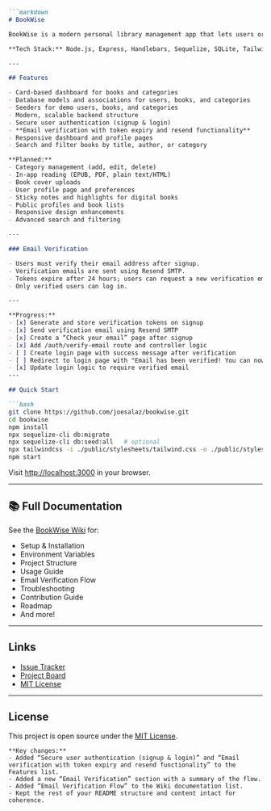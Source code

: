 ```markdown

```markdown
# BookWise

BookWise is a modern personal library management app that lets users organize, review, and explore their book collection with ease.

**Tech Stack:** Node.js, Express, Handlebars, Sequelize, SQLite, Tailwind CSS v3

---

## Features

- Card-based dashboard for books and categories
- Database models and associations for users, books, and categories
- Seeders for demo users, books, and categories
- Modern, scalable backend structure
- Secure user authentication (signup & login)
- **Email verification with token expiry and resend functionality**
- Responsive dashboard and profile pages
- Search and filter books by title, author, or category

**Planned:**
- Category management (add, edit, delete)
- In-app reading (EPUB, PDF, plain text/HTML)
- Book cover uploads
- User profile page and preferences
- Sticky notes and highlights for digital books
- Public profiles and book lists
- Responsive design enhancements
- Advanced search and filtering

---

### Email Verification

- Users must verify their email address after signup.
- Verification emails are sent using Resend SMTP.
- Tokens expire after 24 hours; users can request a new verification email if needed.
- Only verified users can log in.

---

**Progress:**
- [x] Generate and store verification tokens on signup
- [x] Send verification email using Resend SMTP
- [x] Create a “Check your email” page after signup
- [x] Add /auth/verify-email route and controller logic
- [ ] Create login page with success message after verification
- [ ] Redirect to login page with "Email has been verified! You can now login" message
- [x] Update login logic to require verified email
---

## Quick Start

```bash
git clone https://github.com/joesalaz/bookwise.git
cd bookwise
npm install
npx sequelize-cli db:migrate
npx sequelize-cli db:seed:all   # optional
npx tailwindcss -i ./public/stylesheets/tailwind.css -o ./public/stylesheets/output.css --watch
npm start
```

Visit [http://localhost:3000](http://localhost:3000) in your browser.

---

## 📚 Full Documentation

See the [BookWise Wiki](https://github.com/joesalaz/bookwise/wiki) for:

- Setup & Installation
- Environment Variables
- Project Structure
- Usage Guide
- Email Verification Flow
- Troubleshooting
- Contribution Guide
- Roadmap
- And more!

---

## Links

- [Issue Tracker](https://github.com/joesalaz/bookwise/issues)
- [Project Board](https://github.com/joesalaz/bookwise/projects)
- [MIT License](./LICENSE)

---

## License

This project is open source under the [MIT License](./LICENSE).

```
**Key changes:**
- Added “Secure user authentication (signup & login)” and “Email verification with token expiry and resend functionality” to the Features list.
- Added a new “Email Verification” section with a summary of the flow.
- Added “Email Verification Flow” to the Wiki documentation list.
- Kept the rest of your README structure and content intact for coherence.




